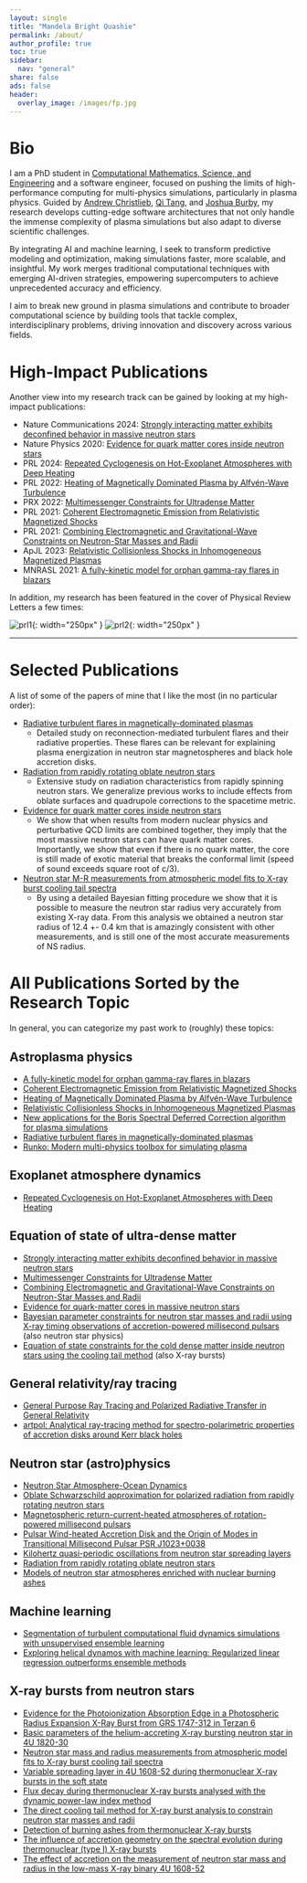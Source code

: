 ```yaml
---
layout: single
title: "Mandela Bright Quashie"
permalink: /about/
author_profile: true
toc: true
sidebar:
  nav: "general"
share: false
ads: false
header:
  overlay_image: /images/fp.jpg
---
```


# Bio

I am a PhD student in [Computational Mathematics, Science, and Engineering](https://cmse.msu.edu) and a software engineer, focused on pushing the limits of high-performance computing for multi-physics simulations, particularly in plasma physics. Guided by [Andrew Christlieb](https://directory.natsci.msu.edu/Directory/Profiles/Person/101537), [Qi Tang](https://tangqi.github.io), and [Joshua Burby](https://oden.utexas.edu/people/directory/Joshua-Burby/), my research develops cutting-edge software architectures that not only handle the immense complexity of plasma simulations but also adapt to diverse scientific challenges.

By integrating AI and machine learning, I seek to transform predictive modeling and optimization, making simulations faster, more scalable, and insightful. My work merges traditional computational techniques with emerging AI-driven strategies, empowering supercomputers to achieve unprecedented accuracy and efficiency.

I aim to break new ground in plasma simulations and contribute to broader computational science by building tools that tackle complex, interdisciplinary problems, driving innovation and discovery across various fields.


# High-Impact Publications

Another view into my research track can be gained by looking at my high-impact publications:

- Nature Communications 2024: [Strongly interacting matter exhibits deconfined behavior in massive neutron stars](https://www.nature.com/articles/s41467-023-44051-y)
- Nature Physics 2020: [Evidence for quark matter cores inside neutron stars](https://www.nature.com/articles/s41567-020-0914-9)
- PRL 2024: [Repeated Cyclogenesis on Hot-Exoplanet Atmospheres with Deep Heating](https://arxiv.org/abs/2212.05114)
- PRL 2022: [Heating of Magnetically Dominated Plasma by Alfvén-Wave Turbulence](https://arxiv.org/abs/2111.15578)
- PRX 2022: [Multimessenger Constraints for Ultradense Matter](https://arxiv.org/abs/2105.05132)
- PRL 2021: [Coherent Electromagnetic Emission from Relativistic Magnetized Shocks](https://arxiv.org/abs/2107.01211)
- PRL 2021: [Combining Electromagnetic and Gravitational-Wave Constraints on Neutron-Star Masses and Radii](https://arxiv.org/abs/2008.12817)
- ApJL 2023: [Relativistic Collisionless Shocks in Inhomogeneous Magnetized Plasmas](https://arxiv.org/abs/2212.06053)
- MNRASL 2021: [A fully-kinetic model for orphan gamma-ray flares in blazars](https://arxiv.org/abs/2102.11770)

In addition, my research has been featured in the cover of Physical Review Letters a few times:


![prl1](/images/prl_cover1.png){: width="250px" } ![prl2](/images/prl_cover2.png){: width="250px" } 
 

--------

# Selected Publications

A list of some of the papers of mine that I like the most (in no particular order):

- [Radiative turbulent flares in magnetically-dominated plasmas](https://arxiv.org/abs/2012.03043)
    - Detailed study on reconnection-mediated turbulent flares and their radiative properties. These flares can be relevant for explaining plasma energization in neutron star magnetospheres and black hole accretion disks.
- [Radiation from rapidly rotating oblate neutron stars](https://arxiv.org/abs/1709.07292)
    - Extensive study on radiation characteristics from rapidly spinning neutron stars. We generalize previous works to include effects from oblate surfaces and quadrupole corrections to the spacetime metric.
- [Evidence for quark matter cores inside neutron stars](https://www.nature.com/articles/s41567-020-0914-9)
    - We show that when results from modern nuclear physics and perturbative QCD limits are combined together, they imply that the most massive neutron stars can have quark matter cores. Importantly, we show that even if there is no quark matter, the core is still made of exotic material that breaks the conformal limit (speed of sound exceeds square root of c/3).
- [Neutron star M-R measurements from atmospheric model fits to X-ray burst cooling tail spectra](https://arxiv.org/abs/1709.09120)
    - By using a detailed Bayesian fitting procedure we show that it is possible to measure the neutron star radius very accurately from existing X-ray data. From this analysis we obtained a neutron star radius of 12.4 +- 0.4 km that is amazingly consistent with other measurements, and is still one of the most accurate measurements of NS radius.


# All Publications Sorted by the Research Topic

In general, you can categorize my past work to (roughly) these topics:

## Astroplasma physics 

- [A fully-kinetic model for orphan gamma-ray flares in blazars](https://arxiv.org/abs/2102.11770)
- [Coherent Electromagnetic Emission from Relativistic Magnetized Shocks](https://arxiv.org/abs/2107.01211)
- [Heating of Magnetically Dominated Plasma by Alfvén-Wave Turbulence](https://arxiv.org/abs/2111.15578)
- [Relativistic Collisionless Shocks in Inhomogeneous Magnetized Plasmas](https://arxiv.org/abs/2212.06053)
- [New applications for the Boris Spectral Deferred Correction algorithm for plasma simulations](https://arxiv.org/abs/2110.08024)
- [Radiative turbulent flares in magnetically-dominated plasmas](https://arxiv.org/abs/2012.03043)
- [Runko: Modern multi-physics toolbox for simulating plasma](https://arxiv.org/abs/1906.06306)

## Exoplanet atmosphere dynamics

- [Repeated Cyclogenesis on Hot-Exoplanet Atmospheres with Deep Heating](https://arxiv.org/abs/2212.05114)


## Equation of state of ultra-dense matter

- [Strongly interacting matter exhibits deconfined behavior in massive neutron stars](https://www.nature.com/articles/s41467-023-44051-y)
- [Multimessenger Constraints for Ultradense Matter](https://arxiv.org/abs/2105.05132)
- [Combining Electromagnetic and Gravitational-Wave Constraints on Neutron-Star Masses and Radii](https://arxiv.org/abs/2008.12817)
- [Evidence for quark-matter cores in massive neutron stars](https://www.nature.com/articles/s41567-020-0914-9)
- [Bayesian parameter constraints for neutron star masses and radii using X-ray timing observations of accretion-powered millisecond pulsars](https://www.aanda.org/articles/aa/full_html/2018/10/aa33348-18/aa33348-18.html) (also neutron star physics)
- [Equation of state constraints for the cold dense matter inside neutron stars using the cooling tail method](https://www.aanda.org/articles/aa/full_html/2016/07/aa27416-15/aa27416-15.html) (also X-ray bursts)


## General relativity/ray tracing

- [General Purpose Ray Tracing and Polarized Radiative Transfer in General Relativity](https://iopscience.iop.org/article/10.3847/1538-4357/aacea0)
- [artpol: Analytical ray-tracing method for spectro-polarimetric properties of accretion disks around Kerr black holes](https://arxiv.org/abs/2308.15159)


## Neutron star (astro)physics

- [Neutron Star Atmosphere-Ocean Dynamics](https://arxiv.org/abs/2306.08186)
- [Oblate Schwarzschild approximation for polarized radiation from rapidly rotating neutron stars](https://www.aanda.org/articles/aa/abs/2020/11/aa39134-20/aa39134-20.html)
- [Magnetospheric return-current-heated atmospheres of rotation-powered millisecond pulsars](https://www.aanda.org/articles/aa/abs/2020/09/aa37824-20/aa37824-20.html)
- [Pulsar Wind-heated Accretion Disk and the Origin of Modes in Transitional Millisecond Pulsar PSR J1023+0038](https://iopscience.iop.org/article/10.3847/1538-4357/ab44c6)
- [Kilohertz quasi-periodic oscillations from neutron star spreading layers](https://www.aanda.org/articles/aa/abs/2020/06/aa36958-19/aa36958-19.html)
- [Radiation from rapidly rotating oblate neutron stars](https://www.aanda.org/articles/aa/full_html/2018/07/aa30261-16/aa30261-16.html)
- [Models of neutron star atmospheres enriched with nuclear burning ashes](https://www.aanda.org/articles/aa/full_html/2015/09/aa26512-15/aa26512-15.html)


## Machine learning

- [Segmentation of turbulent computational fluid dynamics simulations with unsupervised ensemble learning](https://arxiv.org/abs/2109.01381)
- [Exploring helical dynamos with machine learning: Regularized linear regression outperforms ensemble methods](https://www.aanda.org/articles/aa/full_html/2019/09/aa35945-19/aa35945-19.html)


## X-ray bursts from neutron stars

- [Evidence for the Photoionization Absorption Edge in a Photospheric Radius Expansion X-Ray Burst from GRS 1747-312 in Terzan 6](https://iopscience.iop.org/article/10.3847/1538-4357/aade8e)
- [Basic parameters of the helium-accreting X-ray bursting neutron star in 4U 1820-30](https://academic.oup.com/mnras/article/472/4/3905/4102338)
- [Neutron star mass and radius measurements from atmospheric model fits to X-ray burst cooling tail spectra](https://www.aanda.org/articles/aa/full_html/2017/12/aa31082-17/aa31082-17.html)
- [Variable spreading layer in 4U 1608-52 during thermonuclear X-ray bursts in the soft state](https://academic.oup.com/mnras/article/472/1/78/4060729)
- [Flux decay during thermonuclear X-ray bursts analysed with the dynamic power-law index method](https://www.aanda.org/articles/aa/full_html/2017/08/aa30823-17/aa30823-17.html)
- [The direct cooling tail method for X-ray burst analysis to constrain neutron star masses and radii](https://academic.oup.com/mnras/article/466/1/906/2638370)
- [Detection of burning ashes from thermonuclear X-ray bursts](https://academic.oup.com/mnrasl/article/464/1/L6/2890964)
- [The influence of accretion geometry on the spectral evolution during thermonuclear (type I) X-ray bursts](https://academic.oup.com/mnras/article/445/4/4218/1753913)
- [The effect of accretion on the measurement of neutron star mass and radius in the low-mass X-ray binary 4U 1608-52](https://academic.oup.com/mnras/article/442/4/3777/1364498)


